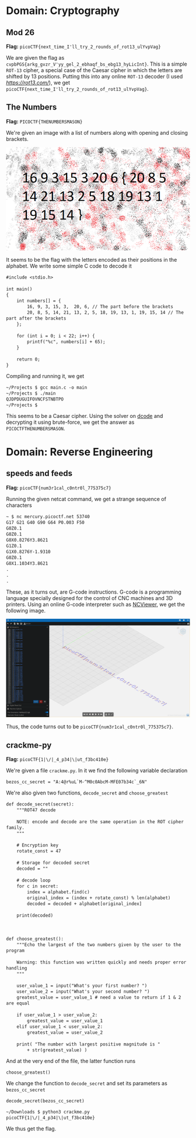 # Domain: Cryptography

## Mod 26

**Flag:** `picoCTF{next_time_I'll_try_2_rounds_of_rot13_ulYvpVag}`

We are given the flag as `cvpbPGS{arkg_gvzr_V'yy_gel_2_ebhaqf_bs_ebg13_hyLicInt}`. This is a simple `ROT-13` cipher, a special case of the Caesar cipher in which the letters are shifted by 13 positions.
Putting this into any online `ROT-13` decoder (I used *https://rot13.com/*), we get `picoCTF{next_time_I'll_try_2_rounds_of_rot13_ulYvpVag}`.

## The Numbers

**Flag:** `PICOCTF{THENUMBERSMASON}`

We're given an image with a list of numbers along with opening and closing brackets.

![The Numbers](../Images/the_numbers.png)

It seems to be the flag with the letters encoded as their positions in the alphabet. We write some simple C code to decode it

```
#include <stdio.h>

int main()
{
    int numbers[] = {
        16, 9, 3, 15, 3,  20, 6, // The part before the brackets
        20, 8, 5, 14, 21, 13, 2, 5, 18, 19, 13, 1, 19, 15, 14 // The part after the brackets
    };

    for (int i = 0; i < 22; i++) {
        printf("%c", numbers[i] + 65);
    }

    return 0;
}
```

Compiling and running it, we get
```
~/Projects $ gcc main.c -o main
~/Projects $ ./main
QJDPDUGUIFOVNCFSTNBTPO
~/Projects $
```

This seems to be a Caesar cipher. Using the solver on [dcode](https://www.dcode.fr/caesar-cipher) and decrypting it using brute-force, we get the answer as `PICOCTFTHENUMBERSMASON`.

# Domain: Reverse Engineering

## speeds and feeds

**Flag:** `picoCTF{num3r1cal_c0ntr0l_775375c7}`

Running the given netcat command, we get a strange sequence of characters

```
~ $ nc mercury.picoctf.net 53740
G17 G21 G40 G90 G64 P0.003 F50
G0Z0.1
G0Z0.1
G0X0.8276Y3.8621
G1Z0.1
G1X0.8276Y-1.9310
G0Z0.1
G0X1.1034Y3.8621
.
.
.
```

These, as it turns out, are G-code instructions. G-code is a programming language specially designed for the control of CNC machines and 3D printers. Using an online G-code interpreter such as [NCViewer](https://ncviewer.com/), we get the following image.

![The Flag](../Images/gcode.png)

Thus, the code turns out to be `picoCTF{num3r1cal_c0ntr0l_775375c7}`.

## crackme-py

**Flag:** `picoCTF{1|\/|_4_p34|\|ut_f3bc410e}`

We're given a file `crackme.py`. In it we find the following variable declaration
```
bezos_cc_secret = "A:4@r%uL`M-^M0c0AbcM-MFE07b34c`_6N"
```

We're also given two functions, `decode_secret` and `choose_greatest`

```
def decode_secret(secret):
    """ROT47 decode

    NOTE: encode and decode are the same operation in the ROT cipher family.
    """

    # Encryption key
    rotate_const = 47

    # Storage for decoded secret
    decoded = ""

    # decode loop
    for c in secret:
        index = alphabet.find(c)
        original_index = (index + rotate_const) % len(alphabet)
        decoded = decoded + alphabet[original_index]

    print(decoded)



def choose_greatest():
    """Echo the largest of the two numbers given by the user to the program

    Warning: this function was written quickly and needs proper error handling
    """

    user_value_1 = input("What's your first number? ")
    user_value_2 = input("What's your second number? ")
    greatest_value = user_value_1 # need a value to return if 1 & 2 are equal

    if user_value_1 > user_value_2:
        greatest_value = user_value_1
    elif user_value_1 < user_value_2:
        greatest_value = user_value_2

    print( "The number with largest positive magnitude is "
        + str(greatest_value) )
```

And at the very end of the file, the latter function runs

```
choose_greatest()
```

We change the function to `decode_secret` and set its parameters as `bezos_cc_secret`

```
decode_secret(bezos_cc_secret)
```

```
~/Downloads $ python3 crackme.py
picoCTF{1|\/|_4_p34|\|ut_f3bc410e}
```

We thus get the flag.
